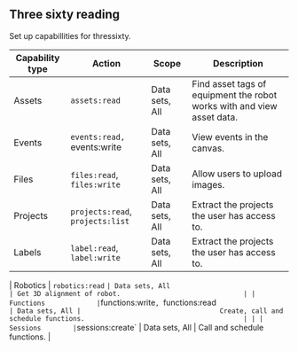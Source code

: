 ## Three sixty reading


Set up capabillities for thressixty.

| Capability type       | Action                                                                   | Scope                                              | Description                                                            |
| --------------------- | ------------------------------------------------------------------------ | -------------------------------------------------- | ---------------------------------------------------------------------- |
| Assets                | `assets:read`                                                            | Data sets, All                                     | Find asset tags of equipment the robot works with and view asset data. |
| Events                | `events:read, `events:write                                              | Data sets, All                                     | View events in the canvas.                                             |
| Files                 | `files:read`, `files:write`                                              | Data sets, All                                     | Allow users to upload images.                                          |
| Projects              | `projects:read`, `projects:list`                                         | Data sets, All                                     | Extract the projects the user has access to.                           |
| Labels              | `label:read`, `label:write`                                         | Data sets, All                                     | Extract the projects the user has access to.                           |

| Robotics              | `robotics:read`                                                        ` | Data sets, All                                     | Get 3D alignment of robot.                               |
| Functions             | `functions:write`, `functions:read`                                       | Data sets, All |                                   Create, call and schedule functions.                                        |
                                         |
   | Sessions        | `sessions:create` | Data sets, All | Call and schedule functions.                                                |
